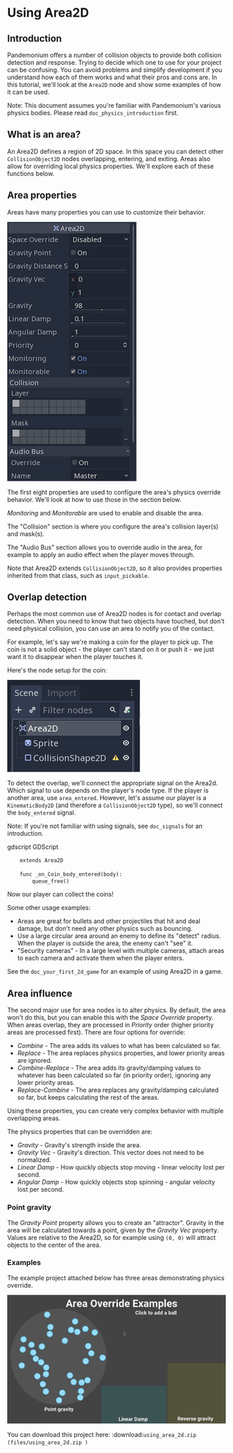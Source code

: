 

# Using Area2D

## Introduction

Pandemonium offers a number of collision objects to provide both collision detection
and response. Trying to decide which one to use for your project can be confusing.
You can avoid problems and simplify development if you understand how each of them
works and what their pros and cons are. In this tutorial, we'll look at the
`Area2D` node and show some examples of how it can be used.

Note:
 This document assumes you're familiar with Pandemonium's various physics
          bodies. Please read `doc_physics_introduction` first.

## What is an area?

An Area2D defines a region of 2D space. In this space you can detect other
`CollisionObject2D` nodes overlapping, entering,
and exiting. Areas also allow for overriding local physics properties. We'll
explore each of these functions below.

## Area properties

Areas have many properties you can use to customize their behavior.

![](img/area2d_properties.png)

The first eight properties are used to configure the area's physics override
behavior. We'll look at how to use those in the section below.

*Monitoring* and *Monitorable* are used to enable and disable the area.

The "Collision" section is where you configure the area's collision layer(s)
and mask(s).

The "Audio Bus" section allows you to override audio in the area, for example to
apply an audio effect when the player moves through.

Note that Area2D extends `CollisionObject2D`, so it
also provides properties inherited from that class, such as `input_pickable`.

## Overlap detection

Perhaps the most common use of Area2D nodes is for contact and overlap detection.
When you need to know that two objects have touched, but don't need physical
collision, you can use an area to notify you of the contact.

For example, let's say we're making a coin for the player to pick up. The coin is
not a solid object - the player can't stand on it or push it - we just want it
to disappear when the player touches it.

Here's the node setup for the coin:

![](img/area2d_coin_nodes.png)

To detect the overlap, we'll connect the appropriate signal on the Area2d. Which
signal to use depends on the player's node type. If the player is another area,
use `area_entered`. However, let's assume our player is a `KinematicBody2D`
(and therefore a `CollisionObject2D` type), so we'll connect the
`body_entered` signal.

Note:
 If you're not familiar with using signals, see `doc_signals` for
          an introduction.

gdscript GDScript

```
    extends Area2D

    func _on_Coin_body_entered(body):
        queue_free()
```

Now our player can collect the coins!

Some other usage examples:

- Areas are great for bullets and other projectiles that hit and deal damage, but don't need any other physics such as bouncing.
- Use a large circular area around an enemy to define its "detect" radius. When the player is outside the area, the enemy can't "see" it.
- "Security cameras" - In a large level with multiple cameras, attach areas to each camera and activate them when the player enters.

See the `doc_your_first_2d_game` for an example of using Area2D in a game.

## Area influence

The second major use for area nodes is to alter physics. By default, the area
won't do this, but you can enable this with the *Space Override* property. When
areas overlap, they are processed in *Priority* order (higher priority areas are
processed first). There are four options for override:

- *Combine* - The area adds its values to what has been calculated so far.
- *Replace* - The area replaces physics properties, and lower priority areas are ignored.
- *Combine-Replace* - The area adds its gravity/damping values to whatever has been calculated so far (in priority order), ignoring any lower priority areas.
- *Replace-Combine* - The area replaces any gravity/damping calculated so far, but keeps calculating the rest of the areas.

Using these properties, you can create very complex behavior with multiple
overlapping areas.

The physics properties that can be overridden are:

- *Gravity* - Gravity's strength inside the area.
- *Gravity Vec* - Gravity's direction. This vector does not need to be normalized.
- *Linear Damp* - How quickly objects stop moving - linear velocity lost per second.
- *Angular Damp* - How quickly objects stop spinning - angular velocity lost per second.

### Point gravity

The *Gravity Point* property allows you to create an "attractor". Gravity in the
area will be calculated towards a point, given by the *Gravity Vec* property.
Values are relative to the Area2D, so for example using `(0, 0)` will attract
objects to the center of the area.

### Examples

The example project attached below has three areas demonstrating physics
override.

![](img/area2d_override.gif)

You can download this project here:
:download:`using_area_2d.zip (files/using_area_2d.zip )`
